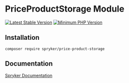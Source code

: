 # PriceProductStorage Module
[![Latest Stable Version](https://poser.pugx.org/spryker/price-product-storage/v/stable.svg)](https://packagist.org/packages/spryker/price-product-storage)
[![Minimum PHP Version](https://img.shields.io/badge/php-%3E%3D%208.3-8892BF.svg)](https://php.net/)

## Installation

```
composer require spryker/price-product-storage
```

## Documentation

[Spryker Documentation](https://spryker.github.io)
